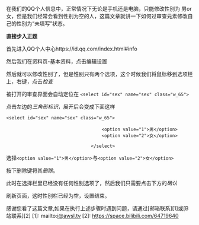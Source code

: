 在我们的QQ个人信息中，正常情况下无论是手机还是电脑，只能修改性别为 男or女，但是我们经常会看到性别为空的人，这篇文章就讲一下如何过审查元素修改自己的性别为“未填写”状态。


**直接步入正题**

首先进入QQ个人中心https://id.qq.com/index.html#info

然后我们在资料页-基本资料，点击编辑设置

然后就可以修改性别了，但是性别只有两个选项，这个时候我们将鼠标移到选项栏上，右键，点击*检查*

被打开的审查界面会自动定位在
`<select id="sex" name="sex" class="w_65">`

点击左边的*三角形标识*，展开后会变成下面这样

    <select id="sex" name="sex" class="w_65">
    
                                    	<option value="1">男</option>                                   	
                                        <option value="2">女</option>
                                        
                                    </select>

选择`<option value="1">男</option>`与`<option value="2">女</option>`

按下删除键将其*删除*。

此时在选择栏里已经没有任何性别选项了，然后我们只需要点击下方的*确认*

刷新页面，这时性别栏已经为空，设置结束。

感谢您看了这篇文章,如果在执行上述步骤时遇到问题，请通过[邮箱联系][1]或[B站联系][2]
  [1]: mailto:i@awsl.tv
  [2]: https://space.bilibili.com/64719640
